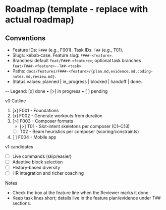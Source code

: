 # Roadmap (template - replace with actual roadmap)

## Conventions

- Feature IDs: `F###` (e.g., F001). Task IDs: `T##` (e.g., T01).
- Slugs: kebab‑case. Feature slug: `F###-<feature>`.
- Branches: default `feat/F###-<feature>`; optional task branches `feat/F###-<feature>--T##-<task>`.
- Paths: `docs/features/F###-<feature>/{plan.md,evidence.md,coding-notes.md,review.md}`.
- Status values: planned | in_progress | blocked | handoff | done.

--
Legend: [x] done • [>] in progress • [ ] pending

v0 Cutline

1. [x] F001 - Foundations
2. [x] F002 - Generate workouts from duration
3. [>] F003 - Composer formats
   - [>] T01 - Slot-intent skeletons per composer (C1–C13)
   - [ ] T02 - Beam heuristics per composer (scoring/constraints)
4. [ ] F004 - Mobile app

v1 candidates

- [ ] Live commands (skip/easier)
- [ ] Adaptive block selection
- [ ] History‑based diversity
- [ ] HR integration and richer coaching

Notes

- Check the box at the feature line when the Reviewer marks it done.
- Keep task lines short; details live in the feature plan/evidence under T## sections.
